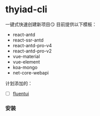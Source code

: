 # thyiad-cli

一键式快速创建新项目😏
目前提供以下模板：

- react-antd
- react-ssr-antd
- react-antd-pro-v4
- react-antd-pro-v2
- vue-material
- vue-element
- koa-mongo
- net-core-webapi

计划添加的：
- [ ] [fluentui](https://github.com/microsoft/fluentui)

### 安装
